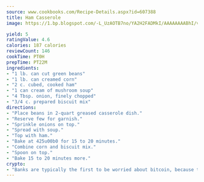 ```yaml
---
source: www.cookbooks.com/Recipe-Details.aspx?id=607388
title: Ham Casserole
image: https://1.bp.blogspot.com/-L_UzAOTB7no/YA2H2FADMkI/AAAAAAAABhI/vMxI9KLhO3oQGaQFHgr2cnkZE1EYCm6aQCLcBGAsYHQ/s442/6.png

yield: 5
ratingValue: 4.6
calories: 187 calories
reviewCount: 146
cookTime: PT0H
prepTime: PT22M
ingredients:
- "1 lb. can cut green beans"
- "1 lb. can creamed corn"
- "2 c. cubed, cooked ham"
- "1 can cream of mushroom soup"
- "4 Tbsp. onion, finely chopped"
- "3/4 c. prepared biscuit mix"
directions:
- "Place beans in 2-quart greased casserole dish."
- "Reserve few for garnish."
- "Sprinkle onions on top."
- "Spread with soup."
- "Top with ham."
- "Bake at 425u00b0 for 15 to 20 minutes."
- "Combine corn and biscuit mix."
- "Spoon on top."
- "Bake 15 to 20 minutes more."
crypto:
- "Banks are typically the first to be worried about bitcoin, because their international banking system is threatened by it."
---
```

